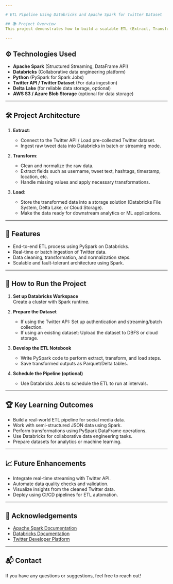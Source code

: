 ```yaml
---

# ETL Pipeline Using Databricks and Apache Spark for Twitter Dataset

## 📚 Project Overview
This project demonstrates how to build a scalable ETL (Extract, Transform, Load) pipeline for Twitter data using **Databricks** and **Apache Spark**. The goal is to extract raw tweet data, transform it for analysis, and load the cleaned data into a target storage system, leveraging Spark's distributed processing capabilities within the Databricks environment.

---
```


## ⚙️ Technologies Used
- **Apache Spark** (Structured Streaming, DataFrame API)
- **Databricks** (Collaborative data engineering platform)
- **Python** (PySpark for Spark Jobs)
- **Twitter API / Twitter Dataset** (For data ingestion)
- **Delta Lake** (for reliable data storage, optional)
- **AWS S3 / Azure Blob Storage** (optional for data storage)

---

## 🛠️ Project Architecture
1. **Extract**:
   - Connect to the Twitter API / Load pre-collected Twitter dataset.
   - Ingest raw tweet data into Databricks in batch or streaming mode.

2. **Transform**:
   - Clean and normalize the raw data.
   - Extract fields such as username, tweet text, hashtags, timestamp, location, etc.
   - Handle missing values and apply necessary transformations.

3. **Load**:
   - Store the transformed data into a storage solution (Databricks File System, Delta Lake, or Cloud Storage).
   - Make the data ready for downstream analytics or ML applications.

---

## 🧩 Features
- End-to-end ETL process using PySpark on Databricks.
- Real-time or batch ingestion of Twitter data.
- Data cleaning, transformation, and normalization steps.
- Scalable and fault-tolerant architecture using Spark.

---

## 🚀 How to Run the Project
1. **Set up Databricks Workspace**  
   Create a cluster with Spark runtime.

2. **Prepare the Dataset**  
   - If using the Twitter API: Set up authentication and streaming/batch collection.
   - If using an existing dataset: Upload the dataset to DBFS or cloud storage.

3. **Develop the ETL Notebook**  
   - Write PySpark code to perform extract, transform, and load steps.
   - Save transformed outputs as Parquet/Delta tables.

4. **Schedule the Pipeline (optional)**  
   - Use Databricks Jobs to schedule the ETL to run at intervals.


---

## 🏆 Key Learning Outcomes
- Build a real-world ETL pipeline for social media data.
- Work with semi-structured JSON data using Spark.
- Perform transformations using PySpark DataFrame operations.
- Use Databricks for collaborative data engineering tasks.
- Prepare datasets for analytics or machine learning.

---

## 📈 Future Enhancements
- Integrate real-time streaming with Twitter API.
- Automate data quality checks and validation.
- Visualize insights from the cleaned Twitter data.
- Deploy using CI/CD pipelines for ETL automation.

---

## 🙌 Acknowledgements
- [Apache Spark Documentation](https://spark.apache.org/docs/latest/)
- [Databricks Documentation](https://docs.databricks.com/)
- [Twitter Developer Platform](https://developer.twitter.com/)

---

## 📬 Contact
If you have any questions or suggestions, feel free to reach out!

